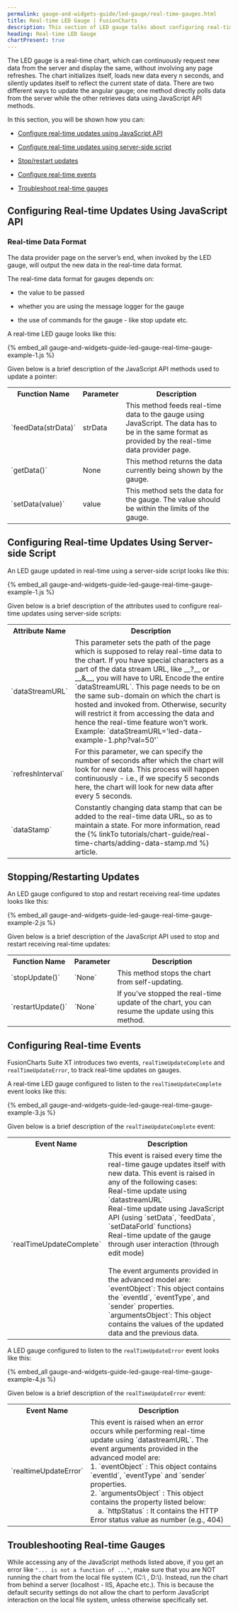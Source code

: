 ```yaml
---
permalink: gauge-and-widgets-guide/led-gauge/real-time-gauges.html
title: Real-time LED Gauge | FusionCharts
description: This section of LED gauge talks about configuring real-time updates using JavaScript API or server-side script, configuring real-time events, etc
heading: Real-time LED Gauge
chartPresent: true
---
```


The LED gauge is a real-time chart, which can continuously request new data from the server and display the same, without involving any page refreshes. The chart initializes itself, loads new data every n seconds, and silently updates itself to reflect the current state of data. There are two different ways to update the angular gauge; one method directly polls data from the server while the other retrieves data using JavaScript API methods.

In this section, you will be shown how you can:

* <a href="/gauge-and-widgets-guide/led-gauge/real-time-gauges#configuring-real-time-updates-using-javascript-api" class="smoth-scroll">Configure real-time updates using JavaScript API</a>

* <a href="/gauge-and-widgets-guide/led-gauge/real-time-gauges#configuring-real-time-updates-using-server-side-script" class="smoth-scroll">Configure real-time updates using server-side script</a>

* <a href="/gauge-and-widgets-guide/led-gauge/real-time-gauges#stoppingrestarting-updates" class="smoth-scroll">Stop/restart updates</a>

* <a href="/gauge-and-widgets-guide/led-gauge/real-time-gauges#configuring-real-time-events" class="smoth-scroll">Configure real-time events</a>

* <a href="/gauge-and-widgets-guide/led-gauge/real-time-gauges#troubleshooting-real-time-gauges" class="smoth-scroll">Troubleshoot real-time gauges</a>

## Configuring Real-time Updates Using JavaScript API

### Real-time Data Format

The data provider page on the server’s end, when invoked by the LED gauge, will output the new data in the real-time data format.

The real-time data format for gauges depends on:

* the value to be passed

* whether you are using the message logger for the gauge

* the use of commands for the gauge - like stop update etc.

A real-time LED gauge looks like this:

{% embed_all gauge-and-widgets-guide-led-gauge-real-time-gauge-example-1.js %}

Given below is a brief description of the JavaScript API methods used to update a pointer:

<table>
  <tr>
    <th>Function Name</th>
    <th>Parameter</th>
    <th>Description</th>
  </tr>
  <tr>
    <td>`feedData(strData)`</td>
    <td>strData</td>
    <td>This method feeds real-time data to the gauge using JavaScript. The data has to be in the same format as provided by the real-time data provider page.</td>
  </tr>
  <tr>
    <td>`getData()`     </td>
    <td>None</td>
    <td>This method returns the data currently being shown by the gauge.</td>
  </tr>
  <tr>
    <td>`setData(value)`

</td>
    <td>value</td>
    <td>This method sets the data for the gauge. The value should be within the limits of the gauge.</td>
  </tr>
</table>


## Configuring Real-time Updates Using Server-side Script

An LED gauge updated in real-time using a server-side script looks like this:

{% embed_all gauge-and-widgets-guide-led-gauge-real-time-gauge-example-1.js %}

Given below is a brief description of the attributes used to configure real-time updates using server-side scripts:

<table>
  <tr>
    <th>Attribute Name</th>
    <th>Description</th>
  </tr>
  <tr>
    <td>`dataStreamURL`</td>
    <td>This parameter sets the path of the page which is supposed to relay real-time data to the chart. If you have special characters as a part of the data stream URL, like __?__ or __&amp;__, you will have to URL Encode the entire `dataStreamURL`. This page needs to be on the same sub-domain on which the chart is hosted and invoked from. Otherwise, security will restrict it from accessing the data and hence the real-time feature won't work.<br/>
    Example: `dataStreamURL='led-data-example-1.php?val=50'`
</td>
  </tr>
  <tr>
    <td>`refreshInterval`</td>
    <td>For this parameter, we can specify the number of seconds after which the chart will look for new data. This process will happen continuously - i.e., if we specify 5 seconds here, the chart will look for new data after every 5 seconds.</td>
  </tr>
  <tr>
    <td>`dataStamp`</td>
    <td>Constantly changing data stamp that can be added to the real-time data URL, so as to maintain a state. For more information, read the {% linkTo tutorials/chart-guide/real-time-charts/adding-data-stamp.md %} article.</td>
  </tr>
</table>


## Stopping/Restarting Updates

An LED gauge configured to stop and restart receiving real-time updates looks like this:

{% embed_all gauge-and-widgets-guide-led-gauge-real-time-gauge-example-2.js %}

Given below is a brief description of the JavaScript API used to stop and restart receiving real-time updates:

<table>
  <tr>
    <th>Function Name</th>
    <th>Parameter</th>
    <th>Description</th>
  </tr>
  <tr>
    <td>`stopUpdate()`</td>
    <td>`None`</td>
    <td>This method stops the chart from self-updating.</td>
  </tr>
  <tr>
    <td>`restartUpdate()`</td>
    <td>`None`</td>
    <td>If you've stopped the real-time update of the chart, you can resume the update using this method.</td>
  </tr>
</table>


## Configuring Real-time Events

FusionCharts Suite XT introduces two events, `realTimeUpdateComplete` and `realTimeUpdateError`, to track real-time updates on gauges.

A real-time LED gauge configured to listen to the `realTimeUpdateComplete` event looks like this:

{% embed_all gauge-and-widgets-guide-led-gauge-real-time-gauge-example-3.js %}

Given below is a brief description of the `realTimeUpdateComplete` event:

<table>
  <tr>
    <th>Event Name</th>
    <th>Description</th>
  </tr>
  <tr>
    <td>`realTimeUpdateComplete`</td>
    <td>This event is raised every time the real-time gauge updates itself with new data. This event is raised in any of the following cases:<br/>
    Real-time update using `datastreamURL`<br/>
    Real-time update using JavaScript API (using `setData`, `feedData`, `setDataForId` functions)<br/>
    Real-time update of the gauge through user interaction (through edit mode)<br/><br/>
    The event arguments provided in the advanced model are:<br/>
    `eventObject`: This object contains the `eventId`, `eventType`, and `sender` properties.<br/>
    `argumentsObject`: This object contains the values of the updated data and the previous data.</td>
  </tr>
</table>


A LED gauge configured to listen to the `realTimeUpdateError` event looks like this:

{% embed_all gauge-and-widgets-guide-led-gauge-real-time-gauge-example-4.js %}

Given below is a brief description of the `realTimeUpdateError` event:

<table>
  <tr>
    <th>Event Name</th>
    <th>Description</th>
  </tr>
  <tr>
    <td>`realtimeUpdateError`</td>
    <td>This event is raised when an error occurs while performing real-time update using `datastreamURL`.
    The event arguments provided in the advanced model are:<br/>
    1. `eventObject` : This object contains `eventId`, `eventType` and `sender` properties.<br/>
    2. `argumentsObject` : This object contains the property listed below:<br/>
    &nbsp;&nbsp;&nbsp;&nbsp;a. `httpStatus` : It contains the HTTP Error status value  as number (e.g., 404)</td>
  </tr>
</table>


## Troubleshooting Real-time Gauges

While accessing any of the JavaScript methods listed above, if you get an error like `"... is not a function of ..."`, make sure that you are NOT running the chart from the local file system (C:\ , D:\\). Instead, run the chart from behind a server (localhost - IIS, Apache etc.). This is because the default security settings do not allow the chart to perform JavaScript interaction on the local file system, unless otherwise specifically set.